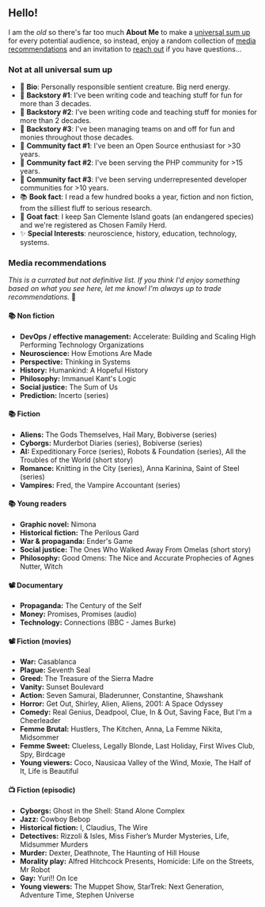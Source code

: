 ## Hello!
I am the *old* so there's far too much **About Me** to make a [universal sum up](#not-at-all-universal-sum-up) for every potential audience, so instead, enjoy a random collection of [media recommendations](#media-recommendations) and an invitation to [reach out](#how-to-reach-me) if you have questions... 

### Not at all universal sum up
- 🤔 **Bio**: Personally responsible sentient creature. Big nerd energy.
- 🌱 **Backstory #1**: I've been writing code and teaching stuff for fun for more than 3 decades.
- 🤖 **Backstory #2**: I've been writing code and teaching stuff for monies for more than 2 decades.
- 🤖 **Backstory #3**: I've been managing teams on and off for fun and monies throughout those decades.
- 🐘 **Community fact #1**: I've been an Open Source enthusiast for >30 years.
- 🐘 **Community fact #2**: I've been serving the PHP community for >15 years.
- 🌈 **Community fact #3**: I've been serving underrepresented developer communities for >10 years.
- 📚 **Book fact**: I read a few hundred books a year, fiction and non fiction, from the silliest fluff to serious research.
- 🐐 **Goat fact**: I keep San Clemente Island goats (an endangered species) and we're registered as Chosen Family Herd.
- ✨ **Special Interests**: neuroscience, history, education, technology, systems.

### Media recommendations
_This is a currated but not definitive list. If you think I'd enjoy something based on what you see here, let me know! I'm always up to trade recommendations._ 🥰

#### 📚 Non fiction
- **DevOps / effective management:** Accelerate: Building and Scaling High Performing Technology Organizations
- **Neuroscience:** How Emotions Are Made
- **Perspective:** Thinking in Systems
- **History:** Humankind: A Hopeful History
- **Philosophy:** Immanuel Kant's Logic
- **Social justice:** The Sum of Us
- **Prediction:** Incerto (series)

#### 📚 Fiction
- **Aliens:** The Gods Themselves, Hail Mary, Bobiverse (series)
- **Cyborgs:** Murderbot Diaries (series), Bobiverse (series)
- **AI:** Expeditionary Force (series), Robots & Foundation (series), All the Troubles of the World (short story)
- **Romance:** Knitting in the City (series), Anna Karinina, Saint of Steel (series)
- **Vampires:** Fred, the Vampire Accountant (series)

#### 📚 Young readers
- **Graphic novel:** Nimona
- **Historical fiction:** The Perilous Gard
- **War & propaganda:** Ender's Game
- **Social justice:** The Ones Who Walked Away From Omelas (short story)
- **Philosophy:** Good Omens: The Nice and Accurate Prophecies of Agnes Nutter, Witch

#### 📽 Documentary
- **Propaganda:** The Century of the Self
- **Money:** Promises, Promises (audio)
- **Technology:** Connections (BBC - James Burke)

#### 📽 Fiction (movies)
- **War:** Casablanca
- **Plague:** Seventh Seal
- **Greed:** The Treasure of the Sierra Madre
- **Vanity:** Sunset Boulevard
- **Action:** Seven Samurai, Bladerunner, Constantine, Shawshank
- **Horror:** Get Out, Shirley, Alien, Aliens, 2001: A Space Odyssey
- **Comedy:** Real Genius, Deadpool, Clue, In & Out, Saving Face, But I'm a Cheerleader
- **Femme Brutal:** Hustlers, The Kitchen, Anna, La Femme Nikita, Midsommer
- **Femme Sweet:** Clueless, Legally Blonde, Last Holiday, First Wives Club, Spy, Birdcage
- **Young viewers:** Coco, Nausicaa Valley of the Wind, Moxie, The Half of It, Life is Beautiful

#### 📺 Fiction (episodic)
- **Cyborgs:** Ghost in the Shell: Stand Alone Complex
- **Jazz:** Cowboy Bebop
- **Historical fiction:** I, Claudius, The Wire
- **Detectives:** Rizzoli & Isles, Miss Fisher’s Murder Mysteries, Life, Midsummer Murders
- **Murder:** Dexter, Deathnote, The Haunting of Hill House
- **Morality play:** Alfred Hitchcock Presents, Homicide: Life on the Streets, Mr Robot
- **Gay:** Yuri!! On Ice
- **Young viewers:** The Muppet Show, StarTrek: Next Generation, Adventure Time, Stephen Universe

